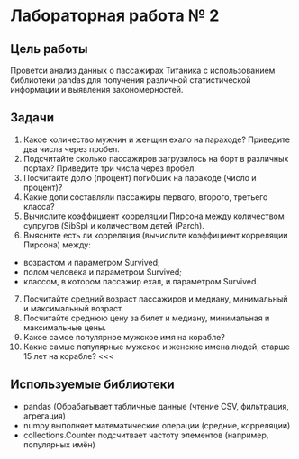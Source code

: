 # Лабораторная работа № 2

## Цель работы
Проветси анализ данных о пассажирах Титаника с использованием библиотеки pandas для получения различной статистической информации и выявления закономерностей.

## Задачи
>>>
1. Какое количество мужчин и женщин ехало на параходе? Приведите два числа через пробел.
2. Подсчитайте сколько пассажиров загрузилось на борт в различных портах? Приведите три числа через пробел.
3. Посчитайте долю (процент) погибших на параходе (число и процент)?
4. Какие доли составляли пассажиры первого, второго, третьего класса?
5. Вычислите коэффициент корреляции Пирсона между количеством супругов (SibSp) и количеством детей (Parch).
6. Выясните есть ли корреляция (вычислите коэффициент корреляции Пирсона) между:
- возрастом и параметром Survived;
- полом человека и параметром Survived;
- классом, в котором пассажир ехал, и параметром Survived.
7. Посчитайте средний возраст пассажиров и медиану, минимальный и максимальный возраст.
8. Посчитайте среднюю цену за билет и медиану, минимальная и максимальные цены.
9. Какое самое популярное мужское имя на корабле?
10. Какие самые популярные мужское и женские имена людей, старше 15 лет на корабле?
<<<
## Используемые библиотеки
- pandas (Обрабатывает табличные данные (чтение CSV, фильтрация, агрегация)
- numpy выполняет математические операции (средние, корреляции)
- collections.Counter подсчитвает частоту элементов (например, популярных имён)


